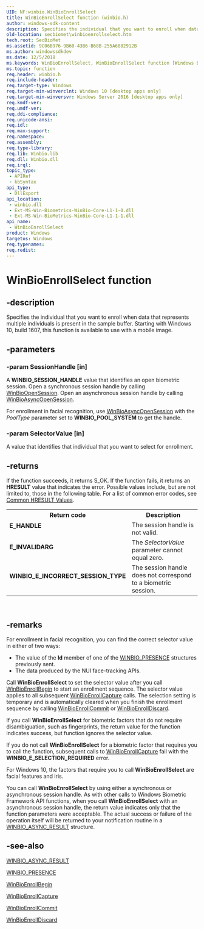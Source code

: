 ```yaml
---
UID: NF:winbio.WinBioEnrollSelect
title: WinBioEnrollSelect function (winbio.h)
author: windows-sdk-content
description: Specifies the individual that you want to enroll when data that represents multiple individuals is present in the sample buffer. Starting with Windows 10, build 1607, this function is available to use with a mobile image.
old-location: secbiomet\winbioenrollselect.htm
tech.root: SecBioMet
ms.assetid: 9C06B976-9B60-43B6-B68B-255A6882912B
ms.author: windowssdkdev
ms.date: 12/5/2018
ms.keywords: WinBioEnrollSelect, WinBioEnrollSelect function [Windows Biometric Framework API], secbiomet.winbioenrollselect, winbio/WinBioEnrollSelect
ms.topic: function
req.header: winbio.h
req.include-header: 
req.target-type: Windows
req.target-min-winverclnt: Windows 10 [desktop apps only]
req.target-min-winversvr: Windows Server 2016 [desktop apps only]
req.kmdf-ver: 
req.umdf-ver: 
req.ddi-compliance: 
req.unicode-ansi: 
req.idl: 
req.max-support: 
req.namespace: 
req.assembly: 
req.type-library: 
req.lib: Winbio.lib
req.dll: Winbio.dll
req.irql: 
topic_type:
 - APIRef
 - kbSyntax
api_type:
 - DllExport
api_location:
 - winbio.dll
 - Ext-MS-Win-Biometrics-WinBio-Core-L1-1-0.dll
 - Ext-MS-Win-BioMetrics-WinBio-Core-L1-1-1.dll
api_name:
 - WinBioEnrollSelect
product: Windows
targetos: Windows
req.typenames: 
req.redist: 
---
```


# WinBioEnrollSelect function


## -description


Specifies the individual  that you want to enroll when data that represents multiple individuals is present in the sample buffer. Starting with Windows 10, build 1607, this  function is available to use with a mobile image.


## -parameters




### -param SessionHandle [in]

A <b>WINBIO_SESSION_HANDLE</b> value that identifies an open biometric session.  Open a synchronous session handle by calling <a href="https://msdn.microsoft.com/e9a0bb5f-4bbd-4dc4-9cd8-c26f5e4f74cf">WinBioOpenSession</a>. Open an asynchronous session handle by calling <a href="https://msdn.microsoft.com/711EDE14-A2EE-415D-8FB6-562D71D68146">WinBioAsyncOpenSession</a>.

For enrollment in facial recognition, use <a href="https://msdn.microsoft.com/711EDE14-A2EE-415D-8FB6-562D71D68146">WinBioAsyncOpenSession</a> with the <i>PoolType</i> parameter set to <b>WINBIO_POOL_SYSTEM</b> to get the handle.


### -param SelectorValue [in]

A value that identifies that individual that you want to select for enrollment.


## -returns



If the function succeeds, it returns S_OK. If the function fails, it returns an <b>HRESULT</b> value that indicates the error. Possible values include, but are not limited to, those in the following table.  For a list of common error codes, see <a href="https://msdn.microsoft.com/ce52efc3-92c7-40e4-ac49-0c54049e169f">Common HRESULT Values</a>.

<table>
<tr>
<th>Return code</th>
<th>Description</th>
</tr>
<tr>
<td width="40%">
<dl>
<dt><b><b>E_HANDLE</b></b></dt>
</dl>
</td>
<td width="60%">
The session handle is not valid.

</td>
</tr>
<tr>
<td width="40%">
<dl>
<dt><b><b>E_INVALIDARG</b></b></dt>
</dl>
</td>
<td width="60%">
The <i>SelectorValue</i> parameter cannot equal zero.

</td>
</tr>
<tr>
<td width="40%">
<dl>
<dt><b><b>WINBIO_E_INCORRECT_SESSION_TYPE</b></b></dt>
</dl>
</td>
<td width="60%">
The session handle does not correspond to a biometric session.

</td>
</tr>
</table>
 




## -remarks



For enrollment in facial recognition, you can find the correct selector value in either of two ways:

<ul>
<li>The value of the <b>Id</b> member of one of the <a href="https://msdn.microsoft.com/810D452E-DDFA-4AB2-AEFB-0C170C0C18D4">WINBIO_PRESENCE</a> structures previously sent.</li>
<li>The data produced by the NUI face-tracking APIs.</li>
</ul>
Call <b>WinBioEnrollSelect</b> to set the selector value after you call <a href="https://msdn.microsoft.com/ee706f2a-f544-4f53-b776-064d32e8acc8">WinBioEnrollBegin</a> to start an enrollment sequence. The selector value applies to all subsequent <a href="https://msdn.microsoft.com/a50f0c9f-7b9c-4d80-b8fc-8b83bc333578">WinBioEnrollCapture</a> calls. The selection setting is temporary and is automatically cleared when you finish the enrollment sequence by calling <a href="https://msdn.microsoft.com/ed9242e5-fee7-46ca-b42c-cda1b5dcdc78">WinBioEnrollCommit</a> or <a href="https://msdn.microsoft.com/0b029ace-1f5d-4cb2-9f09-51e5a11d2e5a">WinBioEnrollDiscard</a>.

If you call <b>WinBioEnrollSelect</b> for biometric factors that do not require disambiguation, such as fingerprints, the return value for the function indicates success, but function ignores the selector value.

If you do not call <b>WinBioEnrollSelect</b> for a biometric factor that requires you to call the function, subsequent calls to <a href="https://msdn.microsoft.com/a50f0c9f-7b9c-4d80-b8fc-8b83bc333578">WinBioEnrollCapture</a> fail with the  <b>WINBIO_E_SELECTION_REQUIRED</b> error. 

 For Windows 10, the factors that require you to call <b>WinBioEnrollSelect</b> are facial features and iris.

You can call <b>WinBioEnrollSelect</b> by using either a synchronous or asynchronous session handle. As with other calls to Windows Biometric Framework API functions, when you call <b>WinBioEnrollSelect</b>  with an asynchronous session handle, the return value indicates only that the function parameters were acceptable. The actual success or failure of the operation itself will be returned to your notification routine in a <a href="https://msdn.microsoft.com/1C8A4557-3851-4AB2-BB9B-AE199EB9D024">WINBIO_ASYNC_RESULT</a> structure.




## -see-also




<a href="https://msdn.microsoft.com/1C8A4557-3851-4AB2-BB9B-AE199EB9D024">WINBIO_ASYNC_RESULT</a>



<a href="https://msdn.microsoft.com/810D452E-DDFA-4AB2-AEFB-0C170C0C18D4">WINBIO_PRESENCE</a>



<a href="https://msdn.microsoft.com/ee706f2a-f544-4f53-b776-064d32e8acc8">WinBioEnrollBegin</a>



<a href="https://msdn.microsoft.com/a50f0c9f-7b9c-4d80-b8fc-8b83bc333578">WinBioEnrollCapture</a>



<a href="https://msdn.microsoft.com/ed9242e5-fee7-46ca-b42c-cda1b5dcdc78">WinBioEnrollCommit</a>



<a href="https://msdn.microsoft.com/0b029ace-1f5d-4cb2-9f09-51e5a11d2e5a">WinBioEnrollDiscard</a>
 

 

